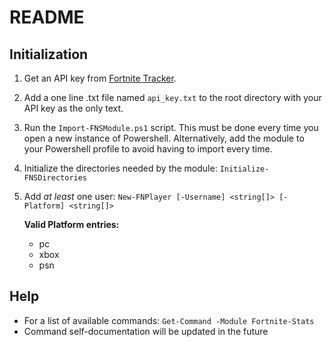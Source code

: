 # README

## Initialization

1. Get an API key from [Fortnite Tracker](https://fortnitetracker.com/site-api).
2. Add a one line .txt file named `api_key.txt` to the root directory with your API key as the only text.
3. Run the `Import-FNSModule.ps1` script. This must be done every time you open a new instance of Powershell. Alternatively, add the module to your Powershell profile to avoid having to import every time.
4. Initialize the directories needed by the module: `Initialize-FNSDirectories`
5. Add *at least* one user: `New-FNPlayer [-Username] <string[]> [-Platform] <string[]>`

    **Valid Platform entries:**
    * pc
    * xbox
    * psn

## Help

* For a list of available commands: `Get-Command -Module Fortnite-Stats`
* Command self-documentation will be updated in the future
